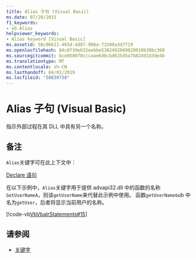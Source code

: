 ```yaml
---
title: Alias 子句 (Visual Basic)
ms.date: 07/20/2015
f1_keywords:
- vb.Alias
helpviewer_keywords:
- Alias keyword [Visual Basic]
ms.assetid: 58c06b11-465d-4d87-906a-73200a3d7f19
ms.openlocfilehash: 84c8f39e632eebbe5382492669820910b38bc360
ms.sourcegitcommit: bce0586f0cccaae6d6cbd625d5a7b824d1d3de4b
ms.translationtype: MT
ms.contentlocale: zh-CN
ms.lasthandoff: 04/02/2019
ms.locfileid: "58839738"
---
```

# <a name="alias-clause-visual-basic"></a>Alias 子句 (Visual Basic)
指示外部过程在其 DLL 中具有另一个名称。  
  
## <a name="remarks"></a>备注  
 `Alias`关键字可在此上下文中：  
  
 [Declare 语句](../../../visual-basic/language-reference/statements/declare-statement.md)  
  
 在以下示例中，`Alias`关键字用于提供 advapi32.dll 中的函数的名称`GetUserNameA`，则该`getUserName`来代替此示例中使用。 函数`getUserName`sub 中名为`getUser`，后者将显示当前用户的名称。  
  
 [!code-vb[VbVbalrStatements#15](~/samples/snippets/visualbasic/VS_Snippets_VBCSharp/VbVbalrStatements/VB/Class1.vb#15)]  
  
## <a name="see-also"></a>请参阅

- [关键字](../../../visual-basic/language-reference/keywords/index.md)
